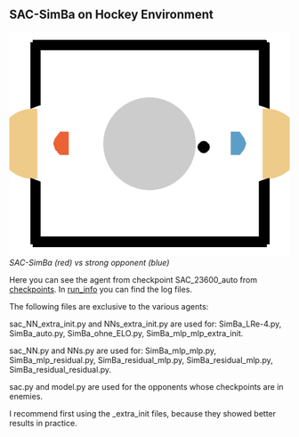 ## SAC-SimBa on Hockey Environment

![SAC-SimBa vs strong opponent](../../assets/SimBa_vs_strong_opp.gif)  
*SAC-SimBa (red) vs strong opponent (blue)*

Here you can see the agent from checkpoint SAC_23600_auto from [checkpoints](./checkpoints/). 
In [run_info](./run_info/) you can find the log files.  

The following files are exclusive to the various agents:

  sac_NN_extra_init.py and NNs_extra_init.py are used for: SimBa_LRe-4.py, SimBa_auto.py, SimBa_ohne_ELO.py, SimBa_mlp_mlp_extra_init.  

  sac_NN.py and NNs.py are used for: SimBa_mlp_mlp.py, SimBa_mlp_residual.py, SimBa_residual_mlp.py, SimBa_residual_mlp.py, SimBa_residual_residual.py.  

  sac.py and model.py are used for the opponents whose checkpoints are in enemies.  
  
  
I recommend first using the _extra_init files, because they showed better results in practice.
